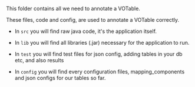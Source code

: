 This folder contains all we need to annotate a VOTable.

These files, code and config, are used to annotate a VOTable correctly.

* In ``src`` you will find raw java code, it's the application itself.

* In ``lib`` you will find all libraries (.jar) necessary for the application to run.

* In ``test`` you will find test files for json config, adding tables in your db etc, and also results

* In ``config`` you will find every configuration files, mapping_components and json configs for our tables so far.
